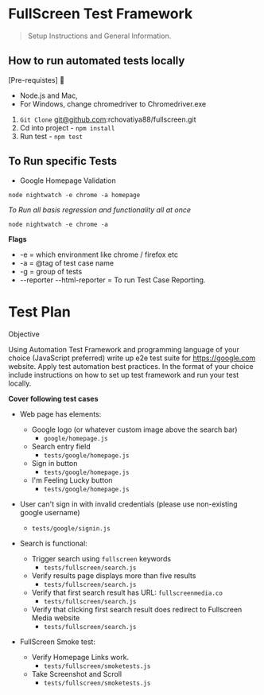 # FullScreen Test Framework
> Setup Instructions and General Information.


## How to run automated tests locally
[Pre-requistes] :tada:
- Node.js and Mac, 
- For Windows, change chromedriver to Chromedriver.exe

1. `Git Clone` git@github.com:rchovatiya88/fullscreen.git
2. Cd into project -  `npm install`
3. Run test - `npm test`

## To Run specific Tests 


* Google Homepage Validation

`node nightwatch -e chrome -a homepage`


*_To Run all basis regression and functionality all at once_*

`node nightwatch -e chrome -a`  



**Flags**
* -e = which environment like chrome / firefox etc 
* -a = @tag of test case name
* -g = group of tests
* --reporter --html-reporter = To run Test Case Reporting.


Test Plan
===================

Objective 

    
Using Automation Test Framework and programming language of your choice (JavaScript preferred) write up e2e test suite for https://google.com website. Apply test automation best practices. In the format of your choice include instructions on how to set up test framework and run your test locally.
    
**Cover following test cases**

* Web page has elements:
  * Google logo (or whatever custom image above the search bar)
     - `google/homepage.js`
  * Search entry field 
    - `tests/google/homepage.js`
  * Sign in button 
    - `tests/google/homepage.js`
  * I'm Feeling Lucky button
     - `tests/google/homepage.js`
* User can't sign in with invalid credentials (please use non-existing google username)
     - `tests/google/signin.js`

* Search is functional:
  * Trigger search using `fullscreen` keywords 
    - `tests/fullscreen/search.js`
  * Verify results page displays more than five results
    - `tests/fullscreen/search.js`
  * Verify that first search result has URL: `fullscreenmedia.co`
    - `tests/fullscreen/search.js`
  * Verify that clicking first search result does redirect to Fullscreen Media website
    - `tests/fullscreen/search.js`

* FullScreen Smoke test:
    * Verify Homepage Links work.
        - `tests/fullscreen/smoketests.js` 
    * Take Screenshot and Scroll
         - `tests/fullscreen/smoketests.js` 
